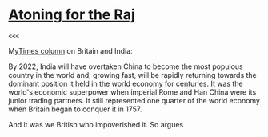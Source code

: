 # [Atoning for the Raj](undefined)

    <<<

My[Times column][0] on Britain and India:

By 2022, India will have overtaken China to become the most populous country in the world and, growing fast, will be rapidly returning towards the dominant position it held in the world economy for centuries. It was the world's economic superpower when imperial Rome and Han China were its junior trading partners. It still represented one quarter of the world economy when Britain began to conquer it in 1757\.

And it was we British who impoverished it. So argues 

[0]: http://www.thetimes.co.uk/article/britain-must-make-sure-that-india-is-a-friend-bg00d8vm6...
  